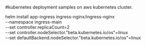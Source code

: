 #kubernetes deployment samples on aws kubernetes cluster. 

helm install app-ingress ingress-nginx/ingress-nginx \
     --namespace ingress-main \
     --set controller.replicaCount=2 \
     --set controller.nodeSelector."beta\.kubernetes\.io/os"=linux \
     --set defaultBackend.nodeSelector."beta\.kubernetes\.io/os"=linux